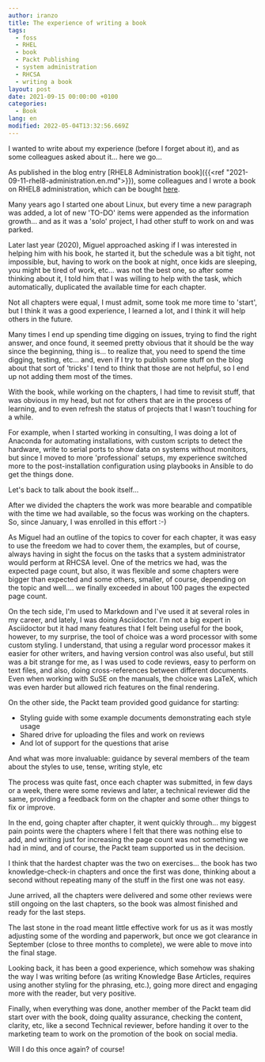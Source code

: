 ```yaml
---
author: iranzo
title: The experience of writing a book
tags:
  - foss
  - RHEL
  - book
  - Packt Publishing
  - system administration
  - RHCSA
  - writing a book
layout: post
date: 2021-09-15 00:00:00 +0100
categories:
  - Book
lang: en
modified: 2022-05-04T13:32:56.669Z
---
```


I wanted to write about my experience (before I forget about it), and as some colleagues asked about it... here we go...

As published in the blog entry [RHEL8 Administration book]({{<ref "2021-09-11-rhel8-administration.en.md">}}), some colleagues and I wrote a book on RHEL8 administration, which can be bought [here](https://s.iranzo.io/rhel8).

Many years ago I started one about Linux, but every time a new paragraph was added, a lot of new 'TO-DO' items were appended as the information growth... and as it was a 'solo' project, I had other stuff to work on and was parked.

Later last year (2020), Miguel approached asking if I was interested in helping him with his book, he started it, but the schedule was a bit tight, not impossible, but, having to work on the book at night, once kids are sleeping, you might be tired of work, etc... was not the best one, so after some thinking about it, I told him that I was willing to help with the task, which automatically, duplicated the available time for each chapter.

Not all chapters were equal, I must admit, some took me more time to 'start', but I think it was a good experience, I learned a lot, and I think it will help others in the future.

Many times I end up spending time digging on issues, trying to find the right answer, and once found, it seemed pretty obvious that it should be the way since the beginning, thing is... to realize that, you need to spend the time digging, testing, etc... and, even if I try to publish some stuff on the blog about that sort of 'tricks' I tend to think that those are not helpful, so I end up not adding them most of the times.

With the book, while working on the chapters, I had time to revisit stuff, that was obvious in my head, but not for others that are in the process of learning, and to even refresh the status of projects that I wasn't touching for a while.

For example, when I started working in consulting, I was doing a lot of Anaconda for automating installations, with custom scripts to detect the hardware, write to serial ports to show data on systems without monitors, but since I moved to more 'professional' setups, my experience switched more to the post-installation configuration using playbooks in Ansible to do get the things done.

Let's back to talk about the book itself...

After we divided the chapters the work was more bearable and compatible with the time we had available, so the focus was working on the chapters. So, since January, I was enrolled in this effort :-)

As Miguel had an outline of the topics to cover for each chapter, it was easy to use the freedom we had to cover them, the examples, but of course, always having in sight the focus on the tasks that a system administrator would perform at RHCSA level. One of the metrics we had, was the expected page count, but also, it was flexible and some chapters were bigger than expected and some others, smaller, of course, depending on the topic and well.... we finally exceeded in about 100 pages the expected page count.

On the tech side, I'm used to Markdown and I've used it at several roles in my career, and lately, I was doing Asciidoctor. I'm not a big expert in Asciidoctor but it had many features that I felt being useful for the book, however, to my surprise, the tool of choice was a word processor with some custom styling. I understand, that using a regular word processor makes it easier for other writers, and having version control was also useful, but still was a bit strange for me, as I was used to code reviews, easy to perform on text files, and also, doing cross-references between different documents. Even when working with SuSE on the manuals, the choice was LaTeX, which was even harder but allowed rich features on the final rendering.

On the other side, the Packt team provided good guidance for starting:

- Styling guide with some example documents demonstrating each style usage
- Shared drive for uploading the files and work on reviews
- And lot of support for the questions that arise

And what was more invaluable: guidance by several members of the team about the styles to use, tense, writing style, etc

The process was quite fast, once each chapter was submitted, in few days or a week, there were some reviews and later, a technical reviewer did the same, providing a feedback form on the chapter and some other things to fix or improve.

In the end, going chapter after chapter, it went quickly through... my biggest pain points were the chapters where I felt that there was nothing else to add, and writing just for increasing the page count was not something we had in mind, and of course, the Packt team supported us in the decision.

I think that the hardest chapter was the two on exercises... the book has two knowledge-check-in chapters and once the first was done, thinking about a second without repeating many of the stuff in the first one was not easy.

June arrived, all the chapters were delivered and some other reviews were still ongoing on the last chapters, so the book was almost finished and ready for the last steps.

The last stone in the road meant little effective work for us as it was mostly adjusting some of the wording and paperwork, but once we got clearance in September (close to three months to complete), we were able to move into the final stage.

Looking back, it has been a good experience, which somehow was shaking the way I was writing before (as writing Knowledge Base Articles, requires using another styling for the phrasing, etc.), going more direct and engaging more with the reader, but very positive.

Finally, when everything was done, another member of the Packt team did start over with the book, doing quality assurance, checking the content, clarity, etc, like a second Technical reviewer, before handing it over to the marketing team to work on the promotion of the book on social media.

Will I do this once again? of course!
